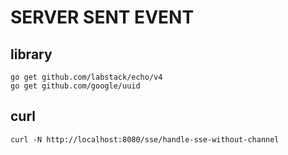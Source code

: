 # SERVER SENT EVENT

## library
    go get github.com/labstack/echo/v4
    go get github.com/google/uuid

## curl
    curl -N http://localhost:8080/sse/handle-sse-without-channel